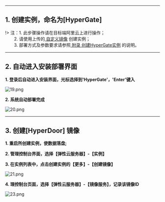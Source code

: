 

---
## 1. 创建实例，命名为[HyperGate] 

!> 注：1. 此步骤操作请在目标端阿里云上进行操作；</br>
 &ensp; &ensp; &ensp;2. 请使用上传的[ 自定义镜像](https://pubs.vmware.com/vsphere-50/index.jsp?topic=%2Fcom.vmware.vsphere.vm_admin.doc_50%2FGUID-6C847F77-8CB2-4187-BD7F-E7D3D5BD897B.html)
 创建实例；</br>
 &ensp; &ensp; &ensp;3. 部署方式及参数要求请参照[ 附录 创建HyperGate实例](https://pubs.vmware.com/vsphere-50/index.jsp?topic=%2Fcom.vmware.vsphere.vm_admin.doc_50%2FGUID-6C847F77-8CB2-4187-BD7F-E7D3D5BD897B.html) 的说明。
 

---

## 2. 自动进入安装部署界面

**1. 登录后自动进入安装界面，光标选择到'HyperGate'，'Enter'键入**

![19.png](https://oneprocloud.oss-cn-beijing.aliyuncs.com/_images/standalone/aliyun/19.png" ':size=70%')

**2. 系统自动部署完成**

![20.png](https://oneprocloud.oss-cn-beijing.aliyuncs.com/_images/standalone/aliyun/20.png" ':size=70%')

---

## 3. 创建[HyperDoor] 镜像

**1. 重启所创建实例，使数据落盘;**

**2. 管理控制台界面，选择【弹性云服务器】-【实例】**

**3. 在实例列表中，点击创建实例的【更多】-【创建镜像】**

![21.png](https://oneprocloud.oss-cn-beijing.aliyuncs.com/_images/standalone/TechWave/11.png" ':size=90%')


**4. 理控制台页面，选择【弹性云服务器】-【镜像服务】，记录该镜像ID**

![23.png](https://oneprocloud.oss-cn-beijing.aliyuncs.com/_images/standalone/TechWave/12.png" ':size=90%')
